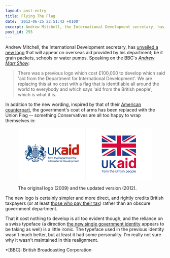 ```yaml
---
layout: post-entry
title: Flying The Flag
date: '2012-06-25 22:51:42 +0100'
excerpt: Andrew Mitchell, the International Development secretary, has unveiled a new logo that will appear on overseas aid provided by his department; be it grain packets, schools or water pumps.
post_id: 255
---
```

Andrew Mitchell, the International Development secretary, has [unveiled a new logo][1] that will appear on overseas aid provided by his department; be it grain packets, schools or water pumps. Speaking on the BBC's <cite>[Andrew Marr Show][2]</cite>:

> There was a previous logo which cost £100,000 to develop which said 'aid from the Department for International Development'. We are replacing this at no cost with a flag that is identifiable all around the world to everybody and which says 'aid from the British people', which is what it is.

In addition to the new wording, inspired by that of their [American counterpart][3], the government's coat of arms has been replaced with the Union Flag -- something Conservatives are all too happy to wrap themselves in:

<figure>
    <img src="/assets/images/2012/06/ukaid.png" alt=""/>
    <figcaption>
        <p>The original logo (2009) and the updated version (2012).</p>
    </figcaption>
</figure>

The new logo is certainly simpler and more direct, and rightly credits British taxpayers (or at least [those who pay their tax][4]) rather than an obscure government department.

That it cost nothing to develop is all too evident though, and the reliance on a swiss typeface (a direction [the new single government identity][5] appears to be taking as well) is a little ironic. The typeface used in the previous identity wasn't much better, but at least it had some personality. I'm really not sure why it wasn't maintained in this realignment.

[1]: http://www.dfid.gov.uk/News/Latest-news/2012/New-logo-uk-aid/
[2]: http://bbc.co.uk/programmes/b01kcz3c
[3]: https://en.wikipedia.org/wiki/United_States_Agency_for_International_Development
[4]: http://guardian.co.uk/politics/2012/jun/22/david-cameron-jimmy-carr-tories
[5]: http://puffbox.com/2012/05/08/new-logos-for-all-government-departments/

*[BBC]: British Broadcasting Corporation